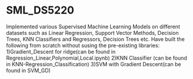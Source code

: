 # SML_DS5220
Implemented various Supervised Machine Learning Models on different datasets such as Linear Regression, Support Vector Methods, Decision Trees, KNN Classifiers and Regressors, Decision Trees etc.
Have built the following from scratch without susing the pre-existing libraries:
1)Gradient_Descent for ridge(can be found in Regression_Linear,Polynomial,Local.ipynb)
2)KNN Classifier (can be found in KNN-Regression_Classification)
3)SVM with Gradient Descent(can be found in SVM_GD)





